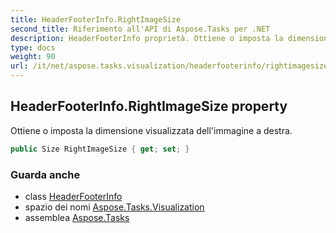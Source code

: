 ```yaml
---
title: HeaderFooterInfo.RightImageSize
second_title: Riferimento all'API di Aspose.Tasks per .NET
description: HeaderFooterInfo proprietà. Ottiene o imposta la dimensione visualizzata dellimmagine a destra.
type: docs
weight: 90
url: /it/net/aspose.tasks.visualization/headerfooterinfo/rightimagesize/
---
```

## HeaderFooterInfo.RightImageSize property

Ottiene o imposta la dimensione visualizzata dell'immagine a destra.

```csharp
public Size RightImageSize { get; set; }
```

### Guarda anche

* class [HeaderFooterInfo](../)
* spazio dei nomi [Aspose.Tasks.Visualization](../../headerfooterinfo/)
* assemblea [Aspose.Tasks](../../../)


